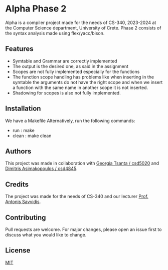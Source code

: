 # Alpha Phase 2

Alpha is a compiler project made for the needs of CS-340, 2023-2024 at the Computer Science department, University of Crete.
Phase 2 consists of the syntax analysis made using flex/yacc/bison. 

## Features
 * Symtable and Grammar are correctly implemented
 * The output is the desired one, as said in the assignment
 * Scopes are not fully implemented especially for the functions
 * The function scope handling has problems like when inserting in the symtable the arguments do not have the right scope and when we insert a function with the same name in another scope it is not inserted.
 * Shadowing for scopes is also not fully implemented.

## Installation
We have a Makefile 
Alternatively, run the following commands:
* run : make
* clean : make clean

## Authors
This project was made in collaboration with [Georgia Tsanta / csd5020](https://github.com/georgiats0) and [Dimitris Asimakopoulos / csd4845](https://github.com/mitsosasim).


## Credits
The project was made for the needs of CS-340 and our lecturer [Prof. Antonis Savvidis]().

## Contributing

Pull requests are welcome. For major changes, please open an issue first
to discuss what you would like to change.

## License

[MIT](https://choosealicense.com/licenses/mit/)
